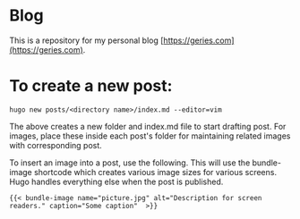 # Blog
This is a repository for my personal blog [https://geries.com](https://geries.com).

To create a new post:
===

```
hugo new posts/<directory name>/index.md --editor=vim
```

The above creates a new folder and index.md file to start drafting post. For images, place these inside each post's folder for maintaining related images with corresponding post.

To insert an image into a post, use the following. This will use the bundle-image shortcode which creates various image sizes for various screens. Hugo handles everything else when the post is published. 

```
{{< bundle-image name="picture.jpg" alt="Description for screen readers." caption="Some caption"  >}}
```
